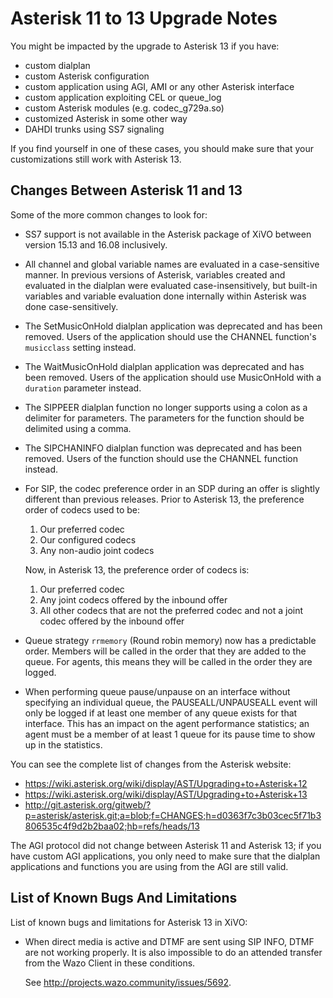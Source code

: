 # Asterisk 11 to 13 Upgrade Notes

You might be impacted by the upgrade to Asterisk 13 if you have:

  - custom dialplan
  - custom Asterisk configuration
  - custom application using AGI, AMI or any other Asterisk interface
  - custom application exploiting CEL or queue\_log
  - custom Asterisk modules (e.g. codec\_g729a.so)
  - customized Asterisk in some other way
  - DAHDI trunks using SS7 signaling

If you find yourself in one of these cases, you should make sure that
your customizations still work with Asterisk 13.

## Changes Between Asterisk 11 and 13

Some of the more common changes to look for:

  - SS7 support is not available in the Asterisk package of XiVO between
    version 15.13 and 16.08 inclusively.

  - All channel and global variable names are evaluated in a
    case-sensitive manner. In previous versions of Asterisk, variables
    created and evaluated in the dialplan were evaluated
    case-insensitively, but built-in variables and variable evaluation
    done internally within Asterisk was done case-sensitively.

  - The SetMusicOnHold dialplan application was deprecated and has been
    removed. Users of the application should use the CHANNEL function's
    `musicclass` setting instead.

  - The WaitMusicOnHold dialplan application was deprecated and has been
    removed. Users of the application should use MusicOnHold with a
    `duration` parameter instead.

  - The SIPPEER dialplan function no longer supports using a colon as a
    delimiter for parameters. The parameters for the function should be
    delimited using a comma.

  - The SIPCHANINFO dialplan function was deprecated and has been
    removed. Users of the function should use the CHANNEL function
    instead.

  - For SIP, the codec preference order in an SDP during an offer is
    slightly different than previous releases. Prior to Asterisk 13, the
    preference order of codecs used to be:
    
    1.  Our preferred codec
    2.  Our configured codecs
    3.  Any non-audio joint codecs
    
    Now, in Asterisk 13, the preference order of codecs is:
    
    1.  Our preferred codec
    2.  Any joint codecs offered by the inbound offer
    3.  All other codecs that are not the preferred codec and not a
        joint codec offered by the inbound offer

  - Queue strategy `rrmemory` (Round robin memory) now has a predictable
    order. Members will be called in the order that they are added to
    the queue. For agents, this means they will be called in the order
    they are logged.

  - When performing queue pause/unpause on an interface without
    specifying an individual queue, the PAUSEALL/UNPAUSEALL event will
    only be logged if at least one member of any queue exists for that
    interface. This has an impact on the agent performance statistics;
    an agent must be a member of at least 1 queue for its pause time to
    show up in the statistics.

You can see the complete list of changes from the Asterisk
    website:

  - <https://wiki.asterisk.org/wiki/display/AST/Upgrading+to+Asterisk+12>
  - <https://wiki.asterisk.org/wiki/display/AST/Upgrading+to+Asterisk+13>
  - <http://git.asterisk.org/gitweb/?p=asterisk/asterisk.git;a=blob;f=CHANGES;h=d0363f7c3b03cec5f71b3806535c4f9d2b2baa02;hb=refs/heads/13>

The AGI protocol did not change between Asterisk 11 and Asterisk 13; if
you have custom AGI applications, you only need to make sure that the
dialplan applications and functions you are using from the AGI are still
valid.

## List of Known Bugs And Limitations

List of known bugs and limitations for Asterisk 13 in XiVO:

  - When direct media is active and DTMF are sent using SIP INFO, DTMF
    are not working properly. It is also impossible to do an attended
    transfer from the Wazo Client in these conditions.
    
    See <http://projects.wazo.community/issues/5692>.
